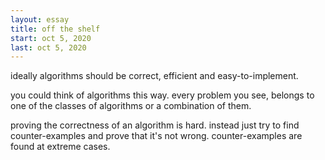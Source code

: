 ```yaml
---
layout: essay
title: off the shelf
start: oct 5, 2020
last: oct 5, 2020
---
```


ideally algorithms should be correct, efficient and easy-to-implement.

you could think of algorithms this way.
every problem you see, belongs to one of the classes of algorithms or a combination of them.

proving the correctness of an algorithm is hard.
instead just try to find counter-examples and prove that it's not wrong.
counter-examples are found at extreme cases.